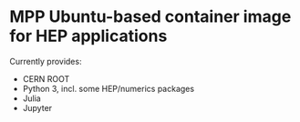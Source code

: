 # MPP Ubuntu-based container image for HEP applications

Currently provides:

* CERN ROOT
* Python 3, incl. some HEP/numerics packages
* Julia
* Jupyter
